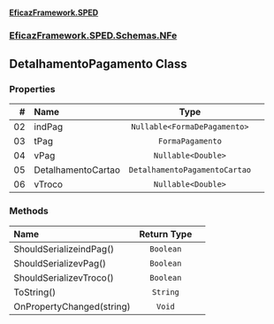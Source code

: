 #### [EficazFramework.SPED](EficazFrameworkSPED.md 'EficazFramework SPED')
### [EficazFramework.SPED.Schemas.NFe](EficazFramework.SPED.Schemas.NFe.md 'EficazFramework.SPED.Schemas.NFe')

## DetalhamentoPagamento Class
### Properties

| # | Name | Type | |
| ---: | :--- | :---: | :--- |
| 02 | indPag | `Nullable<FormaDePagamento>` |  |
| 03 | tPag | `FormaPagamento` |  |
| 04 | vPag | `Nullable<Double>` |  |
| 05 | DetalhamentoCartao | `DetalhamentoPagamentoCartao` |  |
| 06 | vTroco | `Nullable<Double>` |  |
### Methods

| Name | Return Type | |
| :--- | :---: | :--- |
| ShouldSerializeindPag() | `Boolean` |  |
| ShouldSerializevPag() | `Boolean` |  |
| ShouldSerializevTroco() | `Boolean` |  |
| ToString() | `String` |  |
| OnPropertyChanged(string) | `Void` |  |
